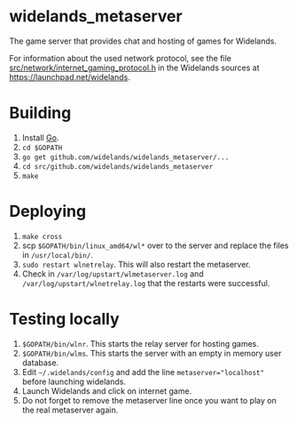 # widelands_metaserver

The game server that provides chat and hosting of games for Widelands.

For information about the used network protocol, see the file
[src/network/internet_gaming_protocol.h](http://bazaar.launchpad.net/~widelands-dev/widelands/trunk/view/head:/src/network/internet_gaming_protocol.h)
in the Widelands sources at <https://launchpad.net/widelands>.

# Building

1. Install [Go](https://golang.org/doc/install).
2. `cd $GOPATH`
3. `go get github.com/widelands/widelands_metaserver/...`
4. `cd src/github.com/widelands/widelands_metaserver`
5. `make`

# Deploying

1. `make cross`
2. scp `$GOPATH/bin/linux_amd64/wl*` over to the server and replace the files in `/usr/local/bin/`.
3. `sudo restart wlnetrelay`. This will also restart the metaserver.
4. Check in `/var/log/upstart/wlmetaserver.log` and
   `/var/log/upstart/wlnetrelay.log` that the restarts were
   successful.

# Testing locally

1. `$GOPATH/bin/wlnr`. This starts the relay server for hosting games.
2. `$GOPATH/bin/wlms`. This starts the server with an empty in memory user database.
3. Edit `~/.widelands/config` and add the line `metaserver="localhost"` before
   launching widelands.
4. Launch Widelands and click on internet game.
5. Do not forget to remove the metaserver line once you want to play on the real
   metaserver again.
